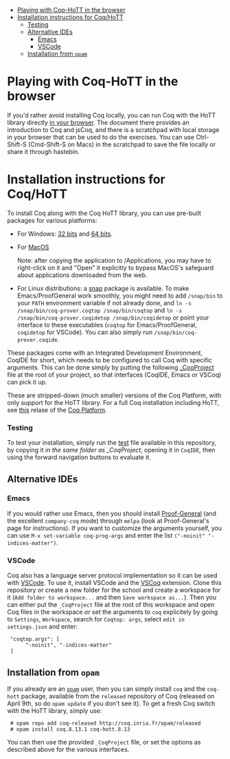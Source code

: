 - [Playing with Coq-HoTT in the browser](#playing-with-coq-hott-in-the-browser)
- [Installation instructions for Coq/HoTT](#installation-instructions-for-coq-hott)
    + [Testing](#testing)
  * [Alternative IDEs](#alternative-ides)
    + [Emacs](#emacs)
    + [VSCode](#vscode)
  * [Installation from `opam`](#installation-from--opam-)

# Playing with Coq-HoTT in the browser

If you'd rather avoid installing Coq locally, you can run Coq with the 
HoTT library directly [in your browser](https://hott.github.io/EPIT-2020/jscoq-hott/).
The document there provides an introduction to Coq and jsCoq, and there is a scratchpad
with local storage in your browser that can be used to do the exercises.
You can use Ctrl-Shift-S (Cmd-Shift-S on Macs) in the scratchpad to save the file locally 
or share it through hastebin.

# Installation instructions for Coq/HoTT

To install Coq along with the Coq HoTT library, you can use pre-built packages 
for various platforms:

  - For Windows: [32 bits](https://github.com/HoTT/EPIT-2020/releases/download/v0.1/Windows.installer.32.bits.zip) and [64 bits](https://github.com/HoTT/EPIT-2020/releases/download/v0.1/Windows.installer.64.bits.zip).

  - For [MacOS](https://github.com/HoTT/EPIT-2020/releases/download/v0.1/Macos.installer.zip)
  
    Note: after copying the application to /Applications, you may have to right-click on it 
    and "Open" it explicitly to bypass MacOS's safeguard about applications downloaded from the web.

  - For Linux distributions: a [snap](https://github.com/HoTT/EPIT-2020/releases/download/v0.1/Snap.package.zip) package is available.
    To make Emacs/ProofGeneral work smoothly, you might need to add `/snap/bin` to your `PATH` environment 
    variable if not already done, and `ln -s /snap/bin/coq-prover.coqtop /snap/bin/coqtop` and 
    `ln -s /snap/bin/coq-prover.coqidetop /snap/bin/coqidetop` or point your interface to these 
    executables (`coqtop` for Emacs/ProofGeneral, `coqidetop` for VSCode). 
    You can also simply run `/snap/bin/coq-prover.coqide`.
  
These packages come with an Integrated Development Environment, CoqIDE for short,
which needs to be configured to call Coq with specific arguments. This can be done
simply by putting the following [_CoqProject](_CoqProject) file at the root of your
project, so that interfaces (CoqIDE, Emacs or VSCoq) can pick it up.

These are stripped-down (much smaller) versions of the Coq Platform, with only support for the HoTT library.
For a full Coq installation including HoTT, see [this](https://github.com/coq/platform/releases/tag/2021.02.1)
relase of the [Coq Platform](https://github.com/coq/platform).

### Testing

To test your installation, simply run the [test](TestHoTT.v) file available in this repository,
by copying it *in the same folder as _CoqProject*, opening it in `CoqIDE`, then using the forward navigation buttons to evaluate it.

## Alternative IDEs

### Emacs

If you would rather use Emacs, then you should install [Proof-General](https://proofgeneral.github.io/) 
(and the excellent `company-coq` mode) through `melpa` (look at Proof-General's page for instructions). 
If you want to customize the arguments yourself, you can use `M-x set-variable coq-prog-args` and enter 
the list `("-noinit" "-indices-matter")`. 

### VSCode

Coq also has a language server protocol implementation so it can be used with [VSCode](https://code.visualstudio.com/). To use it, install VSCode and the [VSCoq](https://marketplace.visualstudio.com/items?itemName=maximedenes.vscoq) extension. Clone this repository or create a new folder for the school and create a workspace 
for it (`Add folder to workspace...` and then `Save workspace as...`). 
Then you can either put  the `_CoqProject` file at the root of this workspace and open Coq files in the
workspace *or* set the arguments to `coq` explicitely by going to `Settings`, `Workspace`, search for `Coqtop: args`, select `edit in settings.json` and enter:

     "coqtop.args": [
          "-noinit", "-indices-matter"
     ]

## Installation from `opam`

If you already are an [`opam`](http://opam.ocaml.org) user, then you can simply install `coq` 
and the `coq-hott` package, available from the `released` repository of Coq (released on April 9th,
so do `opam update` if you don't see it). To get a fresh Coq switch with the HoTT library, simply
use:

     # opam repo add coq-released http://coq.inria.fr/opam/released
     # opam install coq.8.13.1 coq-hott.8.13

You can then use the provided `_CoqProject` file, or set the options as described above for 
the various interfaces.
